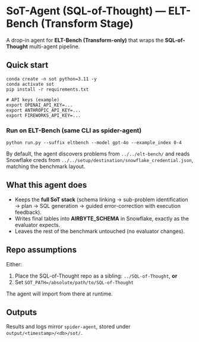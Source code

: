 # SoT-Agent (SQL-of-Thought) — ELT-Bench (Transform Stage)

A drop-in agent for **ELT-Bench (Transform-only)** that wraps the **SQL-of-Thought** multi-agent pipeline.

## Quick start
```
conda create -n sot python=3.11 -y
conda activate sot
pip install -r requirements.txt

# API keys (example)
export OPENAI_API_KEY=...
export ANTHROPIC_API_KEY=...
export FIREWORKS_API_KEY=...
```

### Run on ELT-Bench (same CLI as spider-agent)
```
python run.py --suffix eltbench --model gpt-4o --example_index 0-4
```

By default, the agent discovers problems from `../../elt-bench/` and reads Snowflake creds from `../../setup/destination/snowflake_credential.json`, matching the benchmark layout.

## What this agent does
- Keeps the **full SoT stack** (schema linking → sub-problem identification → plan → SQL generation → guided error-correction with execution feedback).
- Writes final tables into **AIRBYTE_SCHEMA** in Snowflake, exactly as the evaluator expects.
- Leaves the rest of the benchmark untouched (no evaluator changes).

## Repo assumptions
Either:
1) Place the SQL-of-Thought repo as a sibling: `../SQL-of-Thought`, **or**
2) Set `SOT_PATH=/absolute/path/to/SQL-of-Thought`

The agent will import from there at runtime.

## Outputs
Results and logs mirror `spider-agent`, stored under `output/<timestamp>/<db>/sot/`.

